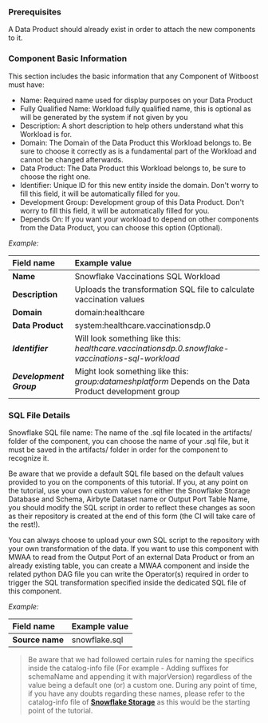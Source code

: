 ### Prerequisites

A Data Product should already exist in order to attach the new components to it.

### Component Basic Information

This section includes the basic information that any Component of Witboost must have:

- Name: Required name used for display purposes on your Data Product
- Fully Qualified Name: Workload fully qualified name, this is optional as will be generated by the system if not given by you
- Description: A short description to help others understand what this Workload is for.
- Domain: The Domain of the Data Product this Workload belongs to. Be sure to choose it correctly as is a fundamental part of the Workload and cannot be changed afterwards.
- Data Product: The Data Product this Workload belongs to, be sure to choose the right one.
- Identifier: Unique ID for this new entity inside the domain. Don't worry to fill this field, it will be automatically filled for you.
- Development Group: Development group of this Data Product. Don't worry to fill this field, it will be automatically filled for you.
- Depends On: If you want your workload to depend on other components from the Data Product, you can choose this option (Optional).

*Example:*

| Field name              | Example value                                                                                          |
|:------------------------|:-------------------------------------------------------------------------------------------------------|
| **Name**                | Snowflake Vaccinations SQL Workload                                                                    |
| **Description**         | Uploads the transformation SQL file to calculate vaccination values                                    |
| **Domain**              | domain:healthcare                                                                                      |
| **Data Product**        | system:healthcare.vaccinationsdp.0                                                                     |
| ***Identifier***        | Will look something like this: *healthcare.vaccinationsdp.0.snowflake-vaccinations-sql-workload*       |
| ***Development Group*** | Might look something like this: *group:datameshplatform* Depends on the Data Product development group |


### SQL File Details

Snowflake SQL file name: The name of the .sql file located in the artifacts/ folder of the component, you can choose the name of your .sql file, but it must be saved in the artifacts/ folder in order for the component to recognize it.

Be aware that we provide a default SQL file based on the default values provided to you on the components of this tutorial. If you, at any point on the tutorial, use your own custom values for either the Snowflake Storage Database and Schema, Airbyte Dataset name or Output Port Table Name, you should modify the SQL script in order to reflect these changes as soon as their repository is created at the end of this form (the CI will take care of the rest!).

You can always choose to upload your own SQL script to the repository with your own transformation of the data. If you want to use this component with MWAA to read from the Output Port of an external Data Product or from an already existing table, you can create a MWAA component and inside the related python DAG file you can write the Operator(s) required in order to trigger the SQL transformation specified inside the dedicated SQL file of this component.

*Example:*

| Field name      | Example value  |
|:----------------|:---------------|
| **Source name** | snowflake.sql  |


> Be aware that we had followed certain rules for naming the specifics inside the catalog-info file (For example - Adding suffixes for schemaName and appending it with majorVersion) regardless of the value being a default one (or) a custom one. During any point of time, if you have any doubts regarding these names, please refer to the catalog-info file of [**Snowflake Storage**](https://github.com/agile-lab-dev/witboost-snowflake-storage-area-template) as this would be the starting point of the tutorial.